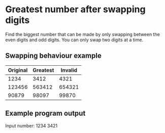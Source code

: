 # Greatest number after swapping digits

Find the biggest number that can be made by only swapping between the even digits and odd digits.
You can only swap two digits at a time.

## Swapping behaviour example

| Original | Greatest | Invalid |
|----------|----------|---------|
| 1234     | 3412     | 4321    |
| 123456   | 563412   | 654321  |
| 90879    | 98097    | 99870   |

## Example program output

Input number: 1234
3421
